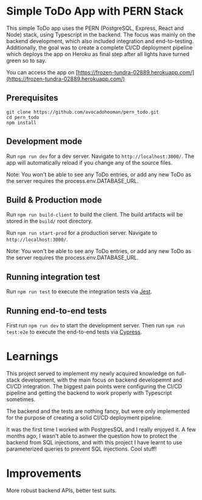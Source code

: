 # Simple ToDo App with PERN Stack
This simple ToDo app uses the PERN (PostgreSQL, Express, React and Node) stack, using Typescript in the backend. The focus was mainly on the backend development, which also included integration and end-to-testing. Additionally, the goal was to create a complete CI/CD deployment pipeline which deploys the app on Heroku as final step after all lights have turned green so to say.

You can access the app on [https://frozen-tundra-02889.herokuapp.com/](https://frozen-tundra-02889.herokuapp.com/)

## Prerequisites 

```
git clone https://github.com/avocadohooman/pern_todo.git
cd pern_todo
npm install
```

## Development mode

Run `npm run dev` for a dev server. Navigate to `http://localhost:3000/`. The app will automatically reload if you change any of the source files.

Note: You won't be able to see any ToDo entries, or add any new ToDo as the server requires the process.env.DATABASE_URL.

## Build & Production mode

Run `npm run build-client` to build the client. The build artifacts will be stored in the `build/` root directory. 

Run `npm run start-prod` for a production server. Navigate to `http://localhost:3000/`. 

Note: You won't be able to see any ToDo entries, or add any new ToDo as the server requires the process.env.DATABASE_URL.

## Running integration test
Run `npm run test` to execute the integration tests via [Jest](https://github.com/facebook/jest).

## Running end-to-end tests

First run `npm run dev` to start the development server. 
Then run `npm run test:e2e` to execute the end-to-end tests via [Cypress](https://www.cypress.io/).

# Learnings

This project served to implement my newly acquired knowledge on full-stack development, with the main focus on backend developemnt and CI/CD integration.
The biggest pain points were configuring the CI/CD pipeline and getting the backend to work properly with Typescript sometimes.

The backend and the tests are nothing fancy, but were only implemented for the purpose of creating a solid CI/CD deployment pipeline.

It was the first time I worked with PostgresSQL and I really enjoyed it. A few months ago, I wasn't able to asnwer the question how to protect the backend from SQL injections, and with this project I have learnt to use parameterized queries to prevent SQL injections. Cool stuff!

# Improvements

More robust backend APIs, better test suits.

